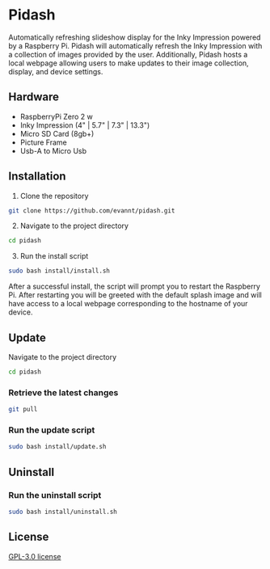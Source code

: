 # Pidash

Automatically refreshing slideshow display for the Inky Impression powered by a Raspberry Pi. Pidash will automatically refresh the Inky Impression with a collection of images provided by the user. Additionally, Pidash hosts a local webpage allowing users to make updates to their image collection, display, and device settings.

## Hardware

- RaspberryPi Zero 2 w
- Inky Impression (4" | 5.7" | 7.3" | 13.3")
- Micro SD Card (8gb+)
- Picture Frame
- Usb-A to Micro Usb

## Installation

1. Clone the repository
``` bash
git clone https://github.com/evannt/pidash.git
```

2. Navigate to the project directory
``` bash
cd pidash
```

3. Run the install script
``` bash
sudo bash install/install.sh
```

After a successful install, the script will prompt you to restart the Raspberry Pi. After restarting you will be greeted with the default splash image and will have access to a local webpage corresponding to the hostname of your device.

## Update

Navigate to the project directory
``` bash
cd pidash
```

### Retrieve the latest changes
``` bash
git pull
```

### Run the update script
``` bash
sudo bash install/update.sh
```

## Uninstall

### Run the uninstall script
``` bash
sudo bash install/uninstall.sh
```

## License

[GPL-3.0 license](https://github.com/evannt/pidash/blob/main/LICENSE)
